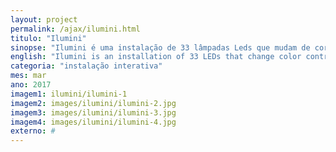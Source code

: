 ```yaml
---
layout: project
permalink: /ajax/ilumini.html
titulo: "Ilumini"
sinopse: "Ilumini é uma instalação de 33 lâmpadas Leds que mudam de cor controladas por uma interface de um navegador. Inicialmente corresponde as respostas de um Quiz que roda em cada um dos 3 totens (vermelho, verde e azul). Além do modo Quiz, há o modo aleatório de controle e o modo de visualização de dados. Projeto com Luis Leão e suas habilidades no uso de internet das coisas e firebase."
english: "Ilumini is an installation of 33 LEDs that change color controlled by a browser interface. Initially corresponds the answers of a Quiz that runs in each of the 3 totems (red, green and blue). In addition to Quiz mode, there is random control mode and data display mode. Project with Luis Leão and his skills in internet of things and firebase."
categoria: "instalação interativa"
mes: mar
ano: 2017
imagem1: ilumini/ilumini-1
imagem2: images/ilumini/ilumini-2.jpg
imagem3: images/ilumini/ilumini-3.jpg
imagem4: images/ilumini/ilumini-4.jpg
externo: #
---
```

